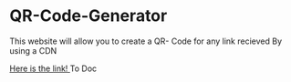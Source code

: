 # QR-Code-Generator
This website will allow you to create a QR- Code for any link recieved
By using a CDN
<br>

<a href="https://siraj-abdulkadir.github.io/QR-Code-Generator/">Here is the link! </a> To Doc
